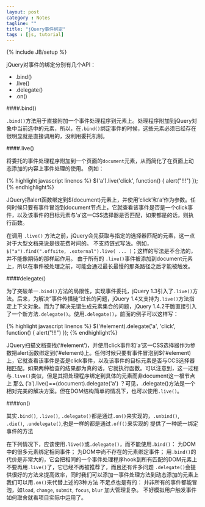 ```yaml
---
layout: post
category : Notes
tagline: ""
title: "jQuery事件绑定"
tags : [js, tutorial]
---
```

{% include JB/setup %}

jQuery对事件的绑定分别有几个API：
<ul>
  <li>.bind()</li>
  <li>.live()</li>
  <li>.delegate()</li>
  <li>.on()</li>
</ul>


####.bind()

`.bind()`方法用于直接附加一个事件处理程序到元素上。处理程序附加到jQuery对象中当前选中的元素，所以，在`.bind()`绑定事件的时候，这些元素必须已经存在很明显就是直接调用的，没利用委托机制。

####.live()

将委托的事件处理程序附加到一个页面的`document`元素，从而简化了在页面上动态添加的内容上事件处理的使用。
例如：

{% highlight javascript linenos %}
$('a').live('click', function() { 
  alert("!!!") 
});
{% endhighlight%}

JQuery把alert函数绑定到$(document)元素上，并使用’click’和’a’作为参数。任何时候只要有事件冒泡到document节点上，它就查看该事件是否是一个click事件，以及该事件的目标元素与’a’这一CSS选择器是否匹配，如果都是的话，则执行函数。

在调用 `.live()` 方法之前，jQuery会先获取与指定的选择器匹配的元素，这一点对于大型文档来说是很花费时间的。
不支持链式写法。例如，`$("a").find(".offsite, .external").live( ... )`；这样的写法是不合法的，并不能像期待的那样起作用。
由于所有的 `.live()`事件被添加到document元素上，所以在事件被处理之前，可能会通过最长最慢的那条路径之后才能被触发。

####delegate()

为了突破单一`.bind()`方法的局限性，实现事件委托，jQuery 1.3引入了`.live()`方法。后来，为解决“事件传播链”过长的问题，jQuery 1.4又支持为`.live()`方法指定上下文对象。而为了解决无谓生成元素集合的问题，jQuery 1.4.2干脆直接引入了一个新方法`.delegate()`。使用`.delegate()`，前面的例子可以这样写：

{% highlight javascript linenos %}
$('#element).delegate('a', 'click', function() { 
  alert("!!!") 
});
{% endhighlight%}

JQuery扫描文档查找(‘#element’)，并使用click事件和’a’这一CSS选择器作为参数把alert函数绑定到(‘#element)上。任何时候只要有事件冒泡到$(‘#element)上，它就查看该事件是否是click事件，以及该事件的目标元素是否与CCS选择器相匹配。如果两种检查的结果都为真的话，它就执行函数。可以注意到，这一过程与`.live()`类似，但是其把处理程序绑定到具体的元素而非document这一根节点上
那么 (′a′).live()==(document).delegate('a') ？可见，.delegate()方法是一个相对完美的解决方案。但在DOM结构简单的情况下，也可以使用`.live()`。

####on()

其实`.bind()`, `.live()`, `.delegate()`都是通过`.on()`来实现的，`.unbind()`, `.die()`, `.undelegate()`,也是一样的都是通过`.off()`来实现的
提供了一种统一绑定事件的方法

在下列情况下，应该使用`.live()`或`.delegate()`，而不能使用`.bind()`：
为DOM中的很多元素绑定相同事件；
为DOM中尚不存在的元素绑定事件；
用`.bind()`的代价是非常大的，它会把相同的一个事件处理程序hook到所有匹配的DOM元素上
不要再用`.live()`了，它已经不再被推荐了，而且还有许多问题
`.delegate()`会提供很好的方法来提高效率，同时我们可以添加一事件处理方法到动态添加的元素上
我们可以用`.on()`来代替上述的3种方法
不足点也是有的：
并非所有的事件都能冒泡，如`load`, `change`, `submit`, `focus`, `blur`
加大管理复杂。
不好模拟用户触发事件
如何取舍就看项目实际中运用了。







